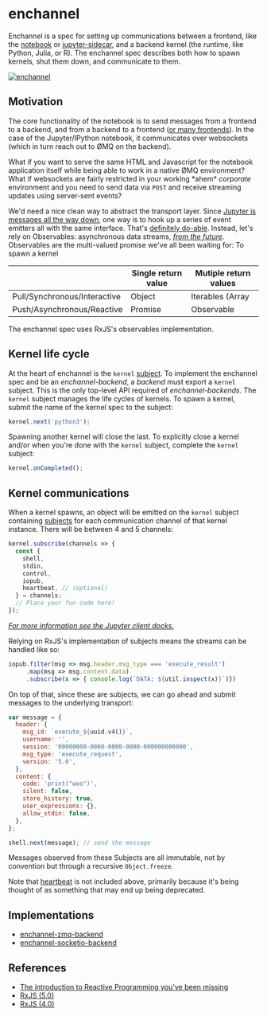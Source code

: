 # enchannel

Enchannel is a spec for setting up communications between a frontend, like the [notebook](https://github.com/jupyter/notebook) or [jupyter-sidecar](https://github.com/nteract/jupyter-sidecar), and a backend kernel (the runtime, like Python, Julia, or R).  The enchannel spec describes both how to spawn kernels, shut them down, and communicate to them.

[![enchannel](https://cloud.githubusercontent.com/assets/836375/12282043/b19bb16e-b960-11e5-8661-ce2111ec0417.png)](https://cloud.githubusercontent.com/assets/836375/12282043/b19bb16e-b960-11e5-8661-ce2111ec0417.png)

## Motivation

The core functionality of the notebook is to send messages from a frontend to a backend, and from a backend to a frontend ([or many frontends](https://github.com/nteract/jupyter-sidecar)). In the case of the Jupyter/IPython notebook, it communicates over websockets (which in turn reach out to ØMQ on the backend).

What if you want to serve the same HTML and Javascript for the notebook application itself while being able to work in a native ØMQ environment? What if websockets are fairly restricted in your working \*ahem\* *corporate* environment and you need to send data via `POST` and receive streaming updates using server-sent events?

We'd need a nice clean way to abstract the transport layer. Since [Jupyter is messages all the way down](http://jupyter-client.readthedocs.org/en/latest/messaging.html), one way is to hook up a series of event emitters all with the same interface. That's [definitely do-able](https://github.com/nteract/jupyter-transport-wrapper). Instead, let's rely on Observables: asynchronous data streams, [*from the future*](https://zenparsing.github.io/es-observable/). Observables are the multi-valued promise we've all been waiting for:
To spawn a kernel  

|                              | Single return value | Mutiple return values                  |
| ---------------------------- | ------------------- | -------------------------------------- |
| Pull/Synchronous/Interactive | Object              | Iterables (Array | Set | Map | Object) |
| Push/Asynchronous/Reactive   | Promise             | Observable                             |

The enchannel spec uses RxJS's observables implementation.

## Kernel life cycle

At the heart of enchannel is the `kernel` [subject](https://github.com/Reactive-Extensions/RxJS/blob/master/doc/gettingstarted/subjects.md).  To implement the enchannel spec and be an *enchannel-backend*, a *backend* must export a `kernel` subject.  This is the only top-level API required of *enchannel-backends*.  The `kernel` subject manages the life cycles of kernels.  To spawn a kernel, submit the name of the kernel spec to the subject:

```js
kernel.next('python3');
```

Spawning another kernel will close the last.  To explicitly close a kernel and/or when you're done with the `kernel` subject, complete the `kernel` subject:

```js
kernel.onCompleted();
```

## Kernel communications

When a kernel spawns, an object will be emitted on the `kernel` subject containing [subjects](https://github.com/Reactive-Extensions/RxJS/blob/master/doc/gettingstarted/subjects.md) for each communication channel of that kernel instance.  There will be between 4 and 5 channels:

```js
kernel.subscribe(channels => {
  const {
    shell,
    stdin,
    control,
    iopub,
    heartbeat, // (optional)
  } = channels;  
  // Place your fun code here!
});
```

*[For more information see the Jupyter client docks.](http://jupyter-client.readthedocs.org/en/latest/messaging.html)*

Relying on RxJS's implementation of subjects means the streams can be handled like so:

```javascript
iopub.filter(msg => msg.header.msg_type === 'execute_result')
     .map(msg => msg.content.data)
     .subscribe(x => { console.log(`DATA: ${util.inspect(x)}`)})
```

On top of that, since these are subjects, we can go ahead and submit messages to the underlying transport:

```javascript
var message = {
  header: {
    msg_id: `execute_${uuid.v4()}`,
    username: '',
    session: '00000000-0000-0000-0000-000000000000',
    msg_type: 'execute_request',
    version: '5.0',
  },
  content: {
    code: 'print("woo")',
    silent: false,
    store_history: true,
    user_expressions: {},
    allow_stdin: false,
  },
};

shell.next(message); // send the message
```

Messages observed from these Subjects are all immutable, not by convention but through a recursive `Object.freeze`.

Note that [heartbeat](http://jupyter-client.readthedocs.org/en/latest/messaging.html#heartbeat-for-kernels) is not included above, primarily because it's being thought of as something that may end up being deprecated.

## Implementations

* [enchannel-zmq-backend](https://github.com/nteract/enchannel-zmq-backend)
* [enchannel-socketio-backend](https://github.com/nteract/enchannel-socketio-backend)

## References

* [The introduction to Reactive Programming you've been missing](https://gist.github.com/staltz/868e7e9bc2a7b8c1f754)
* [RxJS (5.0)](https://github.com/ReactiveX/RxJS)
* [RxJS (4.0)](https://github.com/Reactive-Extensions/RxJS)
